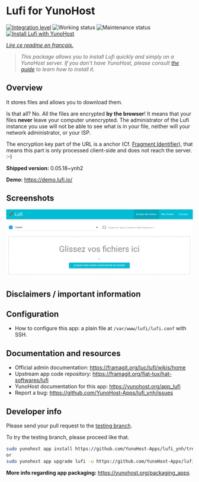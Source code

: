 <!--
N.B.: This README was automatically generated by https://github.com/YunoHost/apps/tree/master/tools/README-generator
It shall NOT be edited by hand.
-->

# Lufi for YunoHost

[![Integration level](https://dash.yunohost.org/integration/lufi.svg)](https://dash.yunohost.org/appci/app/lufi) ![Working status](https://ci-apps.yunohost.org/ci/badges/lufi.status.svg) ![Maintenance status](https://ci-apps.yunohost.org/ci/badges/lufi.maintain.svg)  
[![Install Lufi with YunoHost](https://install-app.yunohost.org/install-with-yunohost.svg)](https://install-app.yunohost.org/?app=lufi)

*[Lire ce readme en français.](./README_fr.md)*

> *This package allows you to install Lufi quickly and simply on a YunoHost server.
If you don't have YunoHost, please consult [the guide](https://yunohost.org/#/install) to learn how to install it.*

## Overview

It stores files and allows you to download them.

Is that all? No. All the files are encrypted **by the browser**! It means that your files **never** leave your computer unencrypted.
The administrator of the Lufi instance you use will not be able to see what is in your file, neither will your network administrator, or your ISP.

The encryption key part of the URL is a anchor (Cf. [Fragment Identifier](https://en.wikipedia.org/wiki/Fragment_identifier)), that means this part is only processed client-side and does not reach the server. :-)


**Shipped version:** 0.05.18~ynh2

**Demo:** https://demo.lufi.io/

## Screenshots

![Screenshot of Lufi](./doc/screenshots/screenshot_lufi_1.png)

## Disclaimers / important information

## Configuration

* How to configure this app: a plain file at `/var/www/lufi/lufi.conf` with SSH.

## Documentation and resources

* Official admin documentation: <https://framagit.org/luc/lufi/wikis/home>
* Upstream app code repository: <https://framagit.org/fiat-tux/hat-softwares/lufi>
* YunoHost documentation for this app: <https://yunohost.org/app_lufi>
* Report a bug: <https://github.com/YunoHost-Apps/lufi_ynh/issues>

## Developer info

Please send your pull request to the [testing branch](https://github.com/YunoHost-Apps/lufi_ynh/tree/testing).

To try the testing branch, please proceed like that.

``` bash
sudo yunohost app install https://github.com/YunoHost-Apps/lufi_ynh/tree/testing --debug
or
sudo yunohost app upgrade lufi -u https://github.com/YunoHost-Apps/lufi_ynh/tree/testing --debug
```

**More info regarding app packaging:** <https://yunohost.org/packaging_apps>

